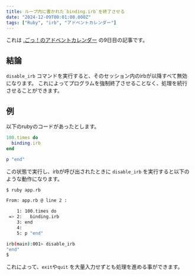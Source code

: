 ```yaml
---
title: ループ内に書かれた`binding.irb`を終了させる
date: "2024-12-09T00:01:00.000Z"
tags: ["Ruby", "irb", "アドベントカレンダー"]
---
```


これは [.ごっ！のアドベントカレンダー](https://adventar.org/calendars/10323) の9日目の記事です。

## 結論

`disable_irb` コマンドを実行すると、そのセッション内のirbが以降すべて無効になります。
これによってプログラムを強制終了させることなく、処理を続行させることができます。

## 例

以下のrubyのコードがあったとします。

```ruby
100.times do
  binding.irb
end

p "end"
```

この状態で実行し、irbが呼び出されたときに `disable_irb` を実行すると以下のような動作になります。

```sh
$ ruby app.rb

From: app.rb @ line 2 :

    1: 100.times do
 => 2:   binding.irb
    3: end
    4:
    5: p "end"

irb(main):001> disable_irb
"end"
$
```

これによって、`exit`や`quit` を大量入力せずとも処理を進める事ができます。
